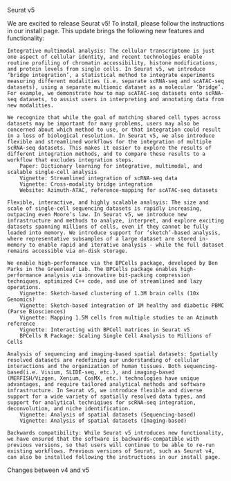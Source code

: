 
Seurat v5

We are excited to release Seurat v5! To install, please follow the instructions in our install page. This update brings the following new features and functionality:

    Integrative multimodal analysis: The cellular transcriptome is just one aspect of cellular identity, and recent technologies enable routine profiling of chromatin accessibility, histone modifications, and protein levels from single cells. In Seurat v5, we introduce ‘bridge integration’, a statistical method to integrate experiments measuring different modalities (i.e. separate scRNA-seq and scATAC-seq datasets), using a separate multiomic dataset as a molecular ‘bridge’. For example, we demonstrate how to map scATAC-seq datasets onto scRNA-seq datasets, to assist users in interpreting and annotating data from new modalities.

    We recognize that while the goal of matching shared cell types across datasets may be important for many problems, users may also be concerned about which method to use, or that integration could result in a loss of biological resolution. In Seurat v5, we also introduce flexible and streamlined workflows for the integration of multiple scRNA-seq datasets. This makes it easier to explore the results of different integration methods, and to compare these results to a workflow that excludes integration steps.
        Paper: Dictionary learning for integrative, multimodal, and scalable single-cell analysis
        Vignette: Streamlined integration of scRNA-seq data
        Vignette: Cross-modality bridge integration
        Website: Azimuth-ATAC, reference-mapping for scATAC-seq datasets

    Flexible, interactive, and highly scalable analsyis: The size and scale of single-cell sequencing datasets is rapidly increasing, outpacing even Moore’s law. In Seurat v5, we introduce new infrastructure and methods to analyze, interpret, and explore exciting datasets spanning millions of cells, even if they cannot be fully loaded into memory. We introduce support for ‘sketch’-based analysis, where representative subsamples of a large dataset are stored in-memory to enable rapid and iterative analysis - while the full dataset remains accessible via on-disk storage.

    We enable high-performance via the BPCells package, developed by Ben Parks in the Greenleaf Lab. The BPCells package enables high-performance analysis via innovative bit-packing compression techniques, optimized C++ code, and use of streamlined and lazy operations.
        Vignette: Sketch-based clustering of 1.3M brain cells (10x Genomics)
        Vignette: Sketch-based integration of 1M healthy and diabetic PBMC (Parse Biosciences)
        Vignette: Mapping 1.5M cells from multiple studies to an Azimuth reference
        Vignette: Interacting with BPCell matrices in Seurat v5
        BPCells R Package: Scaling Single Cell Analysis to Millions of Cells

    Analysis of sequencing and imaging-based spatial datasets: Spatially resolved datasets are redefining our understanding of cellular interactions and the organization of human tissues. Both sequencing-based(i.e. Visium, SLIDE-seq, etc.), and imaging-based (MERFISH/Vizgen, Xenium, CosMX, etc.) technologies have unique advantages, and require tailored analytical methods and software infrastructure. In Seurat v5, we introduce flexible and diverse support for a wide variety of spatially resolved data types, and support for analytical techniqiues for scRNA-seq integration, deconvolution, and niche identification.
        Vignette: Analysis of spatial datasets (Sequencing-based)
        Vignette: Analysis of spatial datasets (Imaging-based)

    Backwards compatibility: While Seurat v5 introduces new functionality, we have ensured that the software is backwards-compatible with previous versions, so that users will continue to be able to re-run existing workflows. Previous versions of Seurat, such as Seurat v4, can also be installed following the instructions in our install page.

Changes between v4 and v5 
